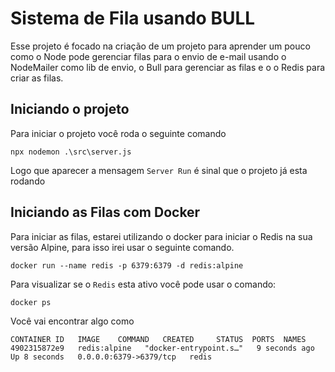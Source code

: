 # Sistema de Fila usando BULL 

Esse projeto é focado na criação de um projeto para aprender um pouco como o Node pode gerenciar filas para o envio de e-mail usando o NodeMailer como lib de envio, o Bull para gerenciar as filas e o o Redis para criar as filas.

## Iniciando o projeto 

Para iniciar o projeto você roda o seguinte comando 

```
npx nodemon .\src\server.js
```

Logo que aparecer a mensagem ``Server Run`` é sinal que o projeto já esta rodando 

## Iniciando as Filas com Docker

Para iniciar as filas, estarei utilizando o docker para iniciar o Redis na sua versão Alpine, para isso irei usar o seguinte comando.

```
docker run --name redis -p 6379:6379 -d redis:alpine
```

Para visualizar se o ``Redis`` esta ativo você pode usar o comando:

```
docker ps
```

Você vai encontrar algo como

```
CONTAINER ID   IMAGE    COMMAND   CREATED     STATUS  PORTS  NAMES
4902315872e9   redis:alpine   "docker-entrypoint.s…"   9 seconds ago   Up 8 seconds   0.0.0.0:6379->6379/tcp   redis
```

